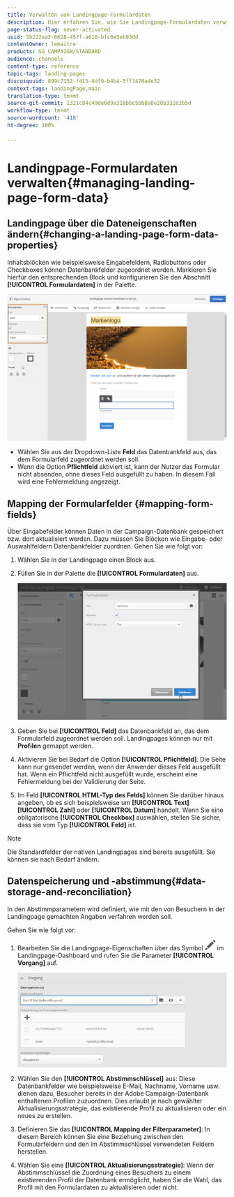 ```yaml
---
title: Verwalten von Landingpage-Formulardaten
description: Hier erfahren Sie, wie Sie Landingpage-Formulardaten verwalten.
page-status-flag: never-activated
uuid: 5b222ea2-6628-457f-a618-bfc0e5eb93dd
contentOwner: lemaitre
products: SG_CAMPAIGN/STANDARD
audience: channels
content-type: reference
topic-tags: landing-pages
discoiquuid: 899c7152-f415-4df9-b4b4-5ff3470a4e32
context-tags: landingPage,main
translation-type: tm+mt
source-git-commit: 1321c84c49de6d9a318bbc5bb8a0e28b332d2b5d
workflow-type: tm+mt
source-wordcount: '418'
ht-degree: 100%

---
```



# Landingpage-Formulardaten verwalten{#managing-landing-page-form-data}

## Landingpage über die Dateneigenschaften ändern{#changing-a-landing-page-form-data-properties}

Inhaltsblöcken wie beispielsweise Eingabefeldern, Radiobuttons oder Checkboxes können Datenbankfelder zugeordnet werden. Markieren Sie hierfür den entsprechenden Block und konfigurieren Sie den Abschnitt **[!UICONTROL Formulardaten]** in der Palette.

![](assets/delivery_content_9.png)

* Wählen Sie aus der Dropdown-Liste **Feld** das Datenbankfeld aus, das dem Formularfeld zugeordnet werden soll.
* Wenn die Option **Pflichtfeld** aktiviert ist, kann der Nutzer das Formular nicht absenden, ohne dieses Feld ausgefüllt zu haben. In diesem Fall wird eine Fehlermeldung angezeigt.

## Mapping der Formularfelder   {#mapping-form-fields}

Über Eingabefelder können Daten in der Campaign-Datenbank gespeichert bzw. dort aktualisiert werden. Dazu müssen Sie Blöcken wie Eingabe- oder Auswahlfeldern Datenbankfelder zuordnen. Gehen Sie wie folgt vor:

1. Wählen Sie in der Landingpage einen Block aus.
1. Füllen Sie in der Palette die **[!UICONTROL Formulardaten]** aus.

   ![](assets/editing_lp_content_4.png)

1. Geben Sie bei **[!UICONTROL Feld]** das Datenbankfeld an, das dem Formularfeld zugeordnet werden soll. Landingpages können nur mit **Profilen** gemappt werden.

1. Aktivieren Sie bei Bedarf die Option **[!UICONTROL Pflichtfeld]**. Die Seite kann nur gesendet werden, wenn der Anwender dieses Feld ausgefüllt hat. Wenn ein Pflichtfeld nicht ausgefüllt wurde, erscheint eine Fehlermeldung bei der Validierung der Seite.

1. Im Feld **[!UICONTROL HTML-Typ des Felds]** können Sie darüber hinaus angeben, ob es sich beispielsweise um **[!UICONTROL Text]** **[!UICONTROL Zahl]** oder **[!UICONTROL Datum]** handelt.
Wenn Sie eine obligatorische **[!UICONTROL Checkbox]** auswählen, stellen Sie sicher, dass sie vom Typ **[!UICONTROL Feld]** ist.

>[!NOTE]
>
>Die Standardfelder der nativen Landingpages sind bereits ausgefüllt. Sie können sie nach Bedarf ändern.

## Datenspeicherung und -abstimmung{#data-storage-and-reconciliation}

In den Abstimmparametern wird definiert, wie mit den von Besuchern in der Landingpage gemachten Angaben verfahren werden soll.

Gehen Sie wie folgt vor:

1. Bearbeiten Sie die Landingpage-Eigenschaften über das Symbol ![](assets/edit_darkgrey-24px.png) im Landingpage-Dashboard und rufen Sie die Parameter **[!UICONTROL Vorgang]** auf.

   ![](assets/lp_parameters_4.png)

1. Wählen Sie den **[!UICONTROL Abstimmschlüssel]** aus: Diese Datenbankfelder wie beispielsweise E-Mail, Nachname, Vorname usw. dienen dazu, Besucher bereits in der Adobe Campaign-Datenbank enthaltenen Profilen zuzuordnen. Dies erlaubt je nach gewählter Aktualisierungsstrategie, das existierende Profil zu aktualisieren oder ein neues zu erstellen.
1. Definieren Sie das **[!UICONTROL Mapping der Filterparameter]**: In diesem Bereich können Sie eine Beziehung zwischen den Formularfeldern und den im Abstimmschlüssel verwendeten Feldern herstellen.
1. Wählen Sie eine **[!UICONTROL Aktualisierungsstrategie]**: Wenn der Abstimmschlüssel die Zuordnung eines Besuchers zu einem existierenden Profil der Datenbank ermöglicht, haben Sie die Wahl, das Profil mit den Formulardaten zu aktualisieren oder nicht.
